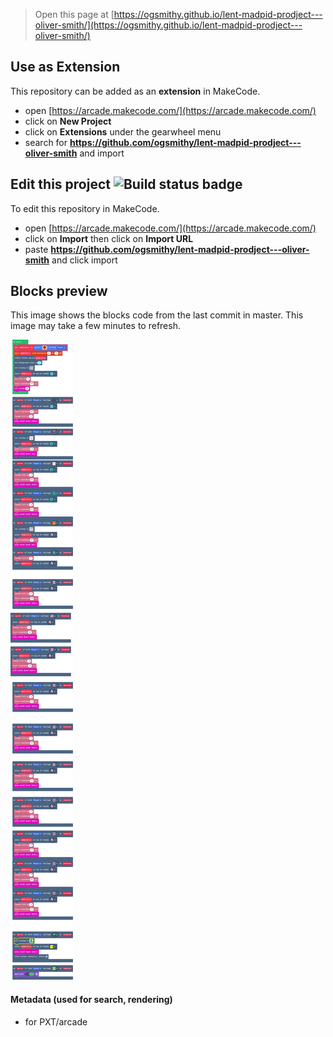  


> Open this page at [https://ogsmithy.github.io/lent-madpid-prodject---oliver-smith/](https://ogsmithy.github.io/lent-madpid-prodject---oliver-smith/)

## Use as Extension

This repository can be added as an **extension** in MakeCode.

* open [https://arcade.makecode.com/](https://arcade.makecode.com/)
* click on **New Project**
* click on **Extensions** under the gearwheel menu
* search for **https://github.com/ogsmithy/lent-madpid-prodject---oliver-smith** and import

## Edit this project ![Build status badge](https://github.com/ogsmithy/lent-madpid-prodject---oliver-smith/workflows/MakeCode/badge.svg)

To edit this repository in MakeCode.

* open [https://arcade.makecode.com/](https://arcade.makecode.com/)
* click on **Import** then click on **Import URL**
* paste **https://github.com/ogsmithy/lent-madpid-prodject---oliver-smith** and click import

## Blocks preview

This image shows the blocks code from the last commit in master.
This image may take a few minutes to refresh.

![A rendered view of the blocks](https://github.com/ogsmithy/lent-madpid-prodject---oliver-smith/raw/master/.github/makecode/blocks.png)

#### Metadata (used for search, rendering)

* for PXT/arcade
<script src="https://makecode.com/gh-pages-embed.js"></script><script>makeCodeRender("{{ site.makecode.home_url }}", "{{ site.github.owner_name }}/{{ site.github.repository_name }}");</script>
